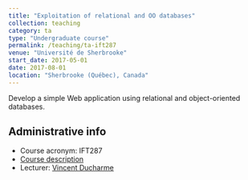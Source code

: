 ```yaml
---
title: "Exploitation of relational and OO databases"
collection: teaching
category: ta
type: "Undergraduate course"
permalink: /teaching/ta-ift287
venue: "Université de Sherbrooke"
start_date: 2017-05-01
date: 2017-08-01
location: "Sherbrooke (Québec), Canada"
---
```


Develop a simple Web application using relational and object-oriented databases.

## Administrative info
- Course acronym: IFT287
- [Course description](https://www.usherbrooke.ca/admission/fiches-cours/IFT287)
- Lecturer: [Vincent Ducharme](https://www.usherbrooke.ca/informatique/nous-joindre/personnel/personnel-professionnel/vincent-ducharme)
